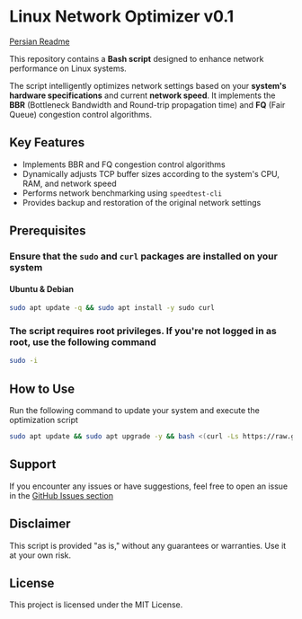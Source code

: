 # Linux Network Optimizer v0.1

[Persian Readme](./README_FA.md)

This repository contains a **Bash script** designed to enhance network performance on Linux systems.

The script intelligently optimizes network settings based on your **system's hardware specifications** and current **network speed**. It implements the **BBR** (Bottleneck Bandwidth and Round-trip propagation time) and **FQ** (Fair Queue) congestion control algorithms.

## Key Features

- Implements BBR and FQ congestion control algorithms
- Dynamically adjusts TCP buffer sizes according to the system's CPU, RAM, and network speed
- Performs network benchmarking using `speedtest-cli`
- Provides backup and restoration of the original network settings

## Prerequisites

### Ensure that the `sudo` and `curl` packages are installed on your system

#### Ubuntu & Debian

```bash
sudo apt update -q && sudo apt install -y sudo curl
```

### The script requires root privileges. If you're not logged in as root, use the following command

```bash
sudo -i
```

## How to Use

Run the following command to update your system and execute the optimization script

```bash
sudo apt update && sudo apt upgrade -y && bash <(curl -Ls https://raw.githubusercontent.com/develfishere/Linux_NetworkOptimizer/main/bbr.sh --ipv4)
```

## Support

If you encounter any issues or have suggestions, feel free to open an issue in the [GitHub Issues section](https://github.com/develfishere/Linux_NetworkOptimizer/issues)

## Disclaimer

This script is provided "as is," without any guarantees or warranties. Use it at your own risk.

## License

This project is licensed under the MIT License.
